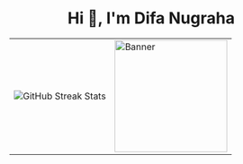 <h1 align="center">Hi 👋, I'm Difa Nugraha</h1>

<table>
  <tr>
    <td>
      <img src="https://nirzak-streak-stats.vercel.app/?user=difaanug&theme=dark&hide_border=false" alt="GitHub Streak Stats"/>
    </td>
    <td>
      <img src="https://github.com/blackcater/blackcater/raw/main/images/banner.gif" width="200" height="200" alt="Banner"/>
    </td>
  </tr>
</table>
